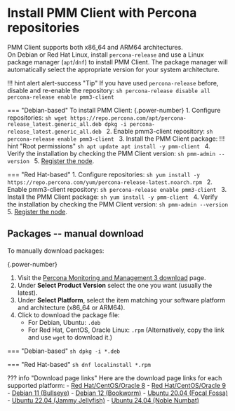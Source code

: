 # Install PMM Client with Percona repositories
PMM Client supports both x86_64 and ARM64 architectures.  
On Debian or Red Hat Linux, install `percona-release` and use a Linux package manager (`apt`/`dnf`) to install PMM Client.
The package manager will automatically select the appropriate version for your system architecture.

!!! hint alert alert-success "Tip"
    If you have used `percona-release` before, disable and re-enable the repository:
    ```sh
    percona-release disable all
    percona-release enable pmm3-client
    ```

=== "Debian-based"
    To install PMM Client:
    {.power-number}
    1. Configure repositories:
        ```sh
        wget https://repo.percona.com/apt/percona-release_latest.generic_all.deb
        dpkg -i percona-release_latest.generic_all.deb
        ```
    2. Enable pmm3-client repository:
        ```sh
        percona-release enable pmm3-client
        ```
    3. Install the PMM Client package:
        !!! hint "Root permissions"
            ```sh
            apt update
            apt install -y pmm-client
            ```
    4. Verify the installation by checking the PMM Client version:
        ```sh
        pmm-admin --version
        ```
    5. [Register the node](..//register-client-node/index.md).

=== "Red Hat-based"
    1. Configure repositories:
        ```sh
        yum install -y https://repo.percona.com/yum/percona-release-latest.noarch.rpm
        ```
    2. Enable pmm3-client repository:
        ```sh
        percona-release enable pmm3-client
        ```
    3. Install the PMM Client package:
        ```sh
        yum install -y pmm-client
        ```
    4. Verify the installation by checking the PMM Client version:
        ```sh
        pmm-admin --version
        ```
    5. [Register the node](../register-client-node/index.md).

## Packages -- manual download
To manually download packages:

{.power-number}

1. Visit the [Percona Monitoring and Management 3 download](https://www.percona.com/downloads/) page.
2. Under **Select Product Version** select the one you want (usually the latest).
3. Under **Select Platform**, select the item matching your software platform and architecture (x86_64 or ARM64).
4. Click to download the package file:
    - For Debian, Ubuntu: `.deb`
    - For Red Hat, CentOS, Oracle Linux: `.rpm`
(Alternatively, copy the link and use `wget` to download it.)

=== "Debian-based"
    ```sh
    dpkg -i *.deb
    ```

=== "Red Hat-based"
    ```sh
    dnf localinstall *.rpm
    ```

??? info "Download page links"
    Here are the download page links for each supported platform:
    - [Red Hat/CentOS/Oracle 8](https://www.percona.com/downloads/pmm3/{{release}}/binary/redhat/8/)
    - [Red Hat/CentOS/Oracle 9](https://www.percona.com/downloads/pmm3/{{release}}/binary/redhat/9/)
    - [Debian 11 (Bullseye)](https://www.percona.com/downloads/pmm3/{{release}}/binary/debian/bullseye/)
    - [Debian 12 (Bookworm)](https://www.percona.com/downloads/pmm3/{{release}}/binary/debian/bookworm/)
    - [Ubuntu 20.04 (Focal Fossa)](https://www.percona.com/downloads/pmm3/{{release}}/binary/debian/focal/)
    - [Ubuntu 22.04 (Jammy Jellyfish)](https://www.percona.com/downloads/pmm3/{{release}}/binary/debian/jammy/)
    - [Ubuntu 24.04 (Noble Numbat)](https://www.percona.com/downloads/pmm3/{{release}}/binary/debian/noble/)
